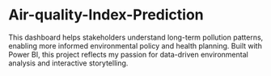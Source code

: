 # Air-quality-Index-Prediction
This dashboard helps stakeholders understand long-term pollution patterns, enabling more informed environmental policy and health planning.
Built with Power BI, this project reflects my passion for data-driven environmental analysis and interactive storytelling.
